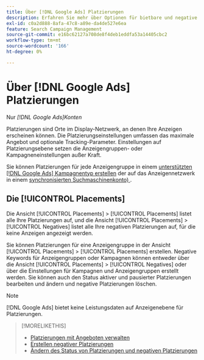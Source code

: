 ```yaml
---
title: Über [!DNL Google Ads] Platzierungen
description: Erfahren Sie mehr über Optionen für bietbare und negative Platzierungen für [!DNL Google Ads].
exl-id: c0a2d888-8afa-47c8-a89e-da4de527e6ea
feature: Search Campaign Management
source-git-commit: e16bc62127a708de8f4deb1eddfa53a14405cbc2
workflow-type: tm+mt
source-wordcount: '166'
ht-degree: 0%

---
```


# Über [!DNL Google Ads] Platzierungen

Nur *[!DNL Google Ads]Konten*

Platzierungen sind Orte im Display-Netzwerk, an denen Ihre Anzeigen erscheinen können. Die Platzierungseinstellungen umfassen das maximale Angebot und optionale Tracking-Parameter. Einstellungen auf Platzierungsebene setzen die Anzeigengruppen- oder Kampagneneinstellungen außer Kraft.

Sie können Platzierungen für jede Anzeigengruppe in einem [unterstützten [!DNL Google Ads] Kampagnentyp erstellen](/help/search-social-commerce/introduction/supported-inventory.md) der auf das Anzeigennetzwerk in einem [synchronisierten Suchmaschinenkonto) ](/help/search-social-commerce/campaign-management/accounts/ad-network-account-about.md).

## Die [!UICONTROL Placements]

Die Ansicht [!UICONTROL Placements] > [!UICONTROL Placements] listet alle Ihre Platzierungen auf, und die Ansicht [!UICONTROL Placements] > [!UICONTROL Negatives] listet alle Ihre negativen Platzierungen auf, für die keine Anzeigen angezeigt werden.

Sie können Platzierungen für eine Anzeigengruppe in der Ansicht [!UICONTROL Placements] > [!UICONTROL Placements] erstellen. Negative Keywords für Anzeigengruppen oder Kampagnen können entweder über die Ansicht [!UICONTROL Placements] > [!UICONTROL Negatives] oder über die Einstellungen für Kampagnen und Anzeigengruppen erstellt werden.  Sie können auch den Status aktiver und pausierter Platzierungen bearbeiten und ändern und negative Platzierungen löschen.

>[!NOTE]
>
>[!DNL Google Ads] bietet keine Leistungsdaten auf Anzeigenebene für Platzierungen.

>[!MORELIKETHIS]
>
>* [Platzierungen mit Angeboten verwalten](placement-manage.md)
>* [Erstellen negativer Platzierungen](placement-negative-create.md)
>* [Ändern des Status von Platzierungen und negativen Platzierungen](placement-status-edit.md)
